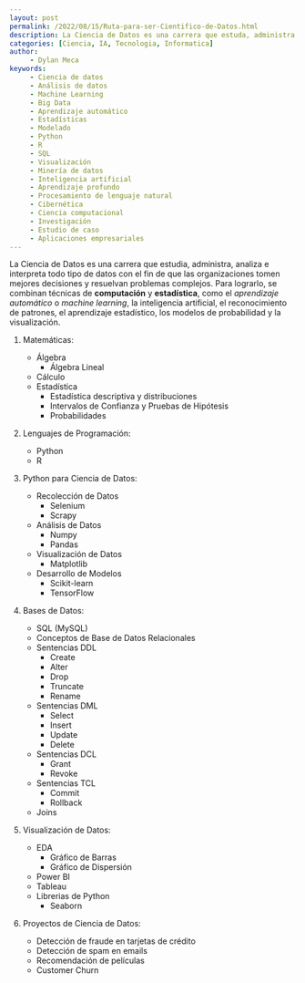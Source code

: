 ```yaml
---
layout: post
permalink: /2022/08/15/Ruta-para-ser-Cientifico-de-Datos.html
description: La Ciencia de Datos es una carrera que estuda, administra, analiza e interpreta todo tipo de datos con el fin de que las organizaciones tomen mejores decisiones y resuelvan problemas complejos
categories: [Ciencia, IA, Tecnologia, Informatica]
author: 
     - Dylan Meca
keywords:
     - Ciencia de datos
     - Análisis de datos
     - Machine Learning
     - Big Data
     - Aprendizaje automático
     - Estadísticas
     - Modelado
     - Python
     - R
     - SQL
     - Visualización
     - Minería de datos
     - Inteligencia artificial
     - Aprendizaje profundo
     - Procesamiento de lenguaje natural
     - Cibernética
     - Ciencia computacional
     - Investigación
     - Estudio de caso
     - Aplicaciones empresariales
---
```


La Ciencia de Datos es una carrera que estudia, administra, analiza 
e interpreta todo tipo de datos con el fin de que las organizaciones tomen mejores decisiones y 
resuelvan problemas complejos. Para lograrlo, se combinan técnicas de 
**computación** y **estadística**, como el _aprendizaje automático_ o _machine learning_, 
la inteligencia artificial, el reconocimiento de patrones, el aprendizaje estadístico, 
los modelos de probabilidad y la visualización.

1. Matemáticas:
     * Álgebra
          * Álgebra Lineal
     * Cálculo
     * Estadística
          * Estadística descriptiva y distribuciones
          * Intervalos de Confianza y Pruebas de Hipótesis
          * Probabilidades

2. Lenguajes de Programación:
     * Python 
     * R

3. Python para Ciencia de Datos:
     * Recolección de Datos
          * Selenium
          * Scrapy
     * Análisis de Datos
          * Numpy
          * Pandas
     * Visualización de Datos
          * Matplotlib
     * Desarrollo de Modelos
          * Scikit-learn
          * TensorFlow

4. Bases de Datos:
     * SQL (MySQL)
     * Conceptos de Base de Datos Relacionales
     * Sentencias DDL
          * Create
          * Alter
          * Drop
          * Truncate
          * Rename
     * Sentencias DML
          * Select 
          * Insert 
          * Update
          * Delete
     * Sentencias DCL
          * Grant
          * Revoke
     * Sentencias TCL
          * Commit
          * Rollback
     * Joins

5. Visualización de Datos:
     * EDA 
       * Gráfico de Barras
       * Gráfico de Dispersión 
     * Power BI
     * Tableau
     * Librerias de Python 
         * Seaborn

6. Proyectos de Ciencia de Datos: 
     * Detección de fraude en tarjetas de crédito
     * Detección de spam en emails
     * Recomendación de películas
     * Customer Churn
